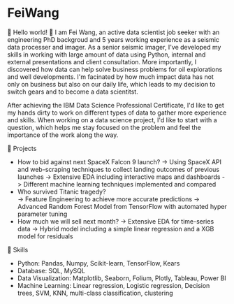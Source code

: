 # FeiWang
👋 Hello world! 👋
I am Fei Wang, an active data scientist job seeker with an engineering PhD backgroud and 5 years working experience as a seismic data processer and imager. As a senior seismic imager, I've developed my skills in working with large amount of data using Python, internal and external presentations and client consultation. More importantly, I discovered how data can help solve business problems for oil explorations and well developments. I'm facinated by how much impact data has not only on business but also on our daily life, which leads to my decision to switch gears and to become a data scientitst.

After achieving the IBM Data Science Professional Certificate, I'd like to get my hands dirty to work on different types of data to gather more experience and skills. When working on a data science project, I'd like to start with a question, which helps me stay focused on the problem and feel the importance of the work along the way.

🌱 Projects
* How to bid against next SpaceX Falcon 9 launch? 
  -> Using SpaceX API and web-scraping techniques to collect landing outcomes of previous launches
  -> Extensive EDA including interactive maps and dashboards
  -> Different machine learning techniques implemented and compared
* Who survived Titanic tragedy?  
  -> Feature Engineering to achieve more accurate predictions
  -> Advanced Random Forest Model from TensorFlow with automated hyper parameter tuning
* How much we will sell next month?
  -> Extensive EDA for time-series data
  -> Hybrid model including a simple linear regression and a XGB model for residuals
  
🌻 Skills
* Python: Pandas, Numpy, Scikit-learn, TensorFlow, Kears 
* Database: SQL, MySQL
* Data Visualization: Matplotlib, Seaborn, Folium, Plotly, Tableau, Power BI
* Machine Learning: Linear regression, Logistic regression, Decision trees, SVM, KNN, multi-class classification, clustering

